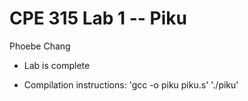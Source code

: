 # CPE 315 Lab 1 -- Piku

Phoebe Chang
* Lab is complete

* Compilation instructions:
    'gcc -o piku piku.s'
    './piku'
